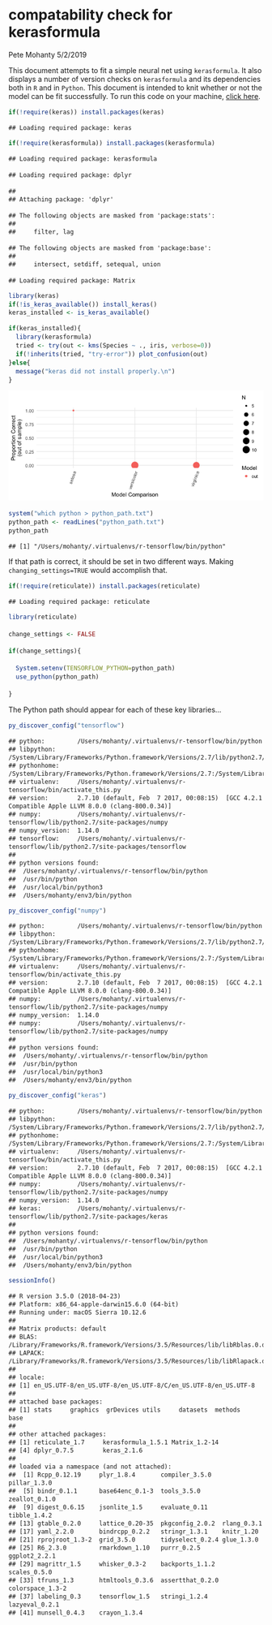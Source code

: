 compatability check for kerasformula
================
Pete Mohanty
5/2/2019

This document attempts to fit a simple neural net using `kerasformula`. It also displays a number of version checks on `kerasformula` and its dependencies both in `R` and in `Python`. This document is intended to knit whether or not the model can be fit successfully. To run this code on your machine, [click here](https://raw.githubusercontent.com/rdrr1990/kerasformula/master/short_course/kerasformula_diagnostic.Rmd).

``` r
if(!require(keras)) install.packages(keras)
```

    ## Loading required package: keras

``` r
if(!require(kerasformula)) install.packages(kerasformula)
```

    ## Loading required package: kerasformula

    ## Loading required package: dplyr

    ## 
    ## Attaching package: 'dplyr'

    ## The following objects are masked from 'package:stats':
    ## 
    ##     filter, lag

    ## The following objects are masked from 'package:base':
    ## 
    ##     intersect, setdiff, setequal, union

    ## Loading required package: Matrix

``` r
library(keras)
if(!is_keras_available()) install_keras()
keras_installed <- is_keras_available()
```

``` r
if(keras_installed){
  library(kerasformula)
  tried <- try(out <- kms(Species ~ ., iris, verbose=0))
  if(!inherits(tried, "try-error")) plot_confusion(out)
}else{
  message("keras did not install properly.\n")
}
```

![](kerasformula_diagnostic_files/figure-markdown_github/example-1.png)

``` r
system("which python > python_path.txt")
python_path <- readLines("python_path.txt")
python_path
```

    ## [1] "/Users/mohanty/.virtualenvs/r-tensorflow/bin/python"

If that path is correct, it should be set in two different ways. Making `changing_settings=TRUE` would accomplish that.

``` r
if(!require(reticulate)) install.packages(reticulate)
```

    ## Loading required package: reticulate

``` r
library(reticulate)

change_settings <- FALSE

if(change_settings){
  
  System.setenv(TENSORFLOW_PYTHON=python_path)
  use_python(python_path)
    
}
```

The Python path should appear for each of these key libraries...

``` r
py_discover_config("tensorflow")
```

    ## python:         /Users/mohanty/.virtualenvs/r-tensorflow/bin/python
    ## libpython:      /System/Library/Frameworks/Python.framework/Versions/2.7/lib/python2.7/config/libpython2.7.dylib
    ## pythonhome:     /System/Library/Frameworks/Python.framework/Versions/2.7:/System/Library/Frameworks/Python.framework/Versions/2.7
    ## virtualenv:     /Users/mohanty/.virtualenvs/r-tensorflow/bin/activate_this.py
    ## version:        2.7.10 (default, Feb  7 2017, 00:08:15)  [GCC 4.2.1 Compatible Apple LLVM 8.0.0 (clang-800.0.34)]
    ## numpy:          /Users/mohanty/.virtualenvs/r-tensorflow/lib/python2.7/site-packages/numpy
    ## numpy_version:  1.14.0
    ## tensorflow:     /Users/mohanty/.virtualenvs/r-tensorflow/lib/python2.7/site-packages/tensorflow
    ## 
    ## python versions found: 
    ##  /Users/mohanty/.virtualenvs/r-tensorflow/bin/python
    ##  /usr/bin/python
    ##  /usr/local/bin/python3
    ##  /Users/mohanty/env3/bin/python

``` r
py_discover_config("numpy")
```

    ## python:         /Users/mohanty/.virtualenvs/r-tensorflow/bin/python
    ## libpython:      /System/Library/Frameworks/Python.framework/Versions/2.7/lib/python2.7/config/libpython2.7.dylib
    ## pythonhome:     /System/Library/Frameworks/Python.framework/Versions/2.7:/System/Library/Frameworks/Python.framework/Versions/2.7
    ## virtualenv:     /Users/mohanty/.virtualenvs/r-tensorflow/bin/activate_this.py
    ## version:        2.7.10 (default, Feb  7 2017, 00:08:15)  [GCC 4.2.1 Compatible Apple LLVM 8.0.0 (clang-800.0.34)]
    ## numpy:          /Users/mohanty/.virtualenvs/r-tensorflow/lib/python2.7/site-packages/numpy
    ## numpy_version:  1.14.0
    ## numpy:          /Users/mohanty/.virtualenvs/r-tensorflow/lib/python2.7/site-packages/numpy
    ## 
    ## python versions found: 
    ##  /Users/mohanty/.virtualenvs/r-tensorflow/bin/python
    ##  /usr/bin/python
    ##  /usr/local/bin/python3
    ##  /Users/mohanty/env3/bin/python

``` r
py_discover_config("keras")
```

    ## python:         /Users/mohanty/.virtualenvs/r-tensorflow/bin/python
    ## libpython:      /System/Library/Frameworks/Python.framework/Versions/2.7/lib/python2.7/config/libpython2.7.dylib
    ## pythonhome:     /System/Library/Frameworks/Python.framework/Versions/2.7:/System/Library/Frameworks/Python.framework/Versions/2.7
    ## virtualenv:     /Users/mohanty/.virtualenvs/r-tensorflow/bin/activate_this.py
    ## version:        2.7.10 (default, Feb  7 2017, 00:08:15)  [GCC 4.2.1 Compatible Apple LLVM 8.0.0 (clang-800.0.34)]
    ## numpy:          /Users/mohanty/.virtualenvs/r-tensorflow/lib/python2.7/site-packages/numpy
    ## numpy_version:  1.14.0
    ## keras:          /Users/mohanty/.virtualenvs/r-tensorflow/lib/python2.7/site-packages/keras
    ## 
    ## python versions found: 
    ##  /Users/mohanty/.virtualenvs/r-tensorflow/bin/python
    ##  /usr/bin/python
    ##  /usr/local/bin/python3
    ##  /Users/mohanty/env3/bin/python

``` r
sessionInfo()
```

    ## R version 3.5.0 (2018-04-23)
    ## Platform: x86_64-apple-darwin15.6.0 (64-bit)
    ## Running under: macOS Sierra 10.12.6
    ## 
    ## Matrix products: default
    ## BLAS: /Library/Frameworks/R.framework/Versions/3.5/Resources/lib/libRblas.0.dylib
    ## LAPACK: /Library/Frameworks/R.framework/Versions/3.5/Resources/lib/libRlapack.dylib
    ## 
    ## locale:
    ## [1] en_US.UTF-8/en_US.UTF-8/en_US.UTF-8/C/en_US.UTF-8/en_US.UTF-8
    ## 
    ## attached base packages:
    ## [1] stats     graphics  grDevices utils     datasets  methods   base     
    ## 
    ## other attached packages:
    ## [1] reticulate_1.7     kerasformula_1.5.1 Matrix_1.2-14     
    ## [4] dplyr_0.7.5        keras_2.1.6       
    ## 
    ## loaded via a namespace (and not attached):
    ##  [1] Rcpp_0.12.19     plyr_1.8.4       compiler_3.5.0   pillar_1.3.0    
    ##  [5] bindr_0.1.1      base64enc_0.1-3  tools_3.5.0      zeallot_0.1.0   
    ##  [9] digest_0.6.15    jsonlite_1.5     evaluate_0.11    tibble_1.4.2    
    ## [13] gtable_0.2.0     lattice_0.20-35  pkgconfig_2.0.2  rlang_0.3.1     
    ## [17] yaml_2.2.0       bindrcpp_0.2.2   stringr_1.3.1    knitr_1.20      
    ## [21] rprojroot_1.3-2  grid_3.5.0       tidyselect_0.2.4 glue_1.3.0      
    ## [25] R6_2.3.0         rmarkdown_1.10   purrr_0.2.5      ggplot2_2.2.1   
    ## [29] magrittr_1.5     whisker_0.3-2    backports_1.1.2  scales_0.5.0    
    ## [33] tfruns_1.3       htmltools_0.3.6  assertthat_0.2.0 colorspace_1.3-2
    ## [37] labeling_0.3     tensorflow_1.5   stringi_1.2.4    lazyeval_0.2.1  
    ## [41] munsell_0.4.3    crayon_1.3.4
